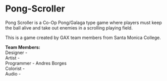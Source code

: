# Pong-Scroller
Pong Scroller is a Co-Op Pong/Galaga type game where players must keep the ball alive and take out enemies in a scrolling playing field.

This is a game created by GAX team members from Santa Monica College.

<b>Team Members:</b><br>
  Designer - <br>
  Artist - <br>
  Programmer - Andres Borges<br>
  Colorist - <br>
  Audio - <br>
